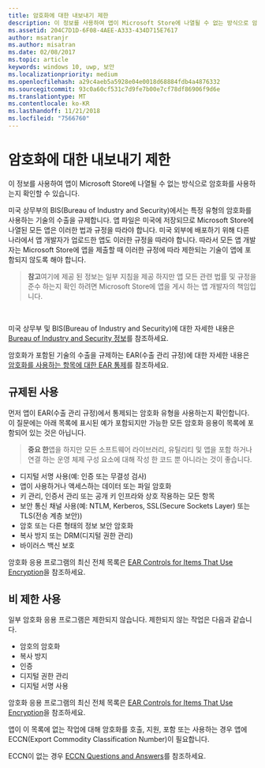 ```yaml
---
title: 암호화에 대한 내보내기 제한
description: 이 정보를 사용하여 앱이 Microsoft Store에 나열될 수 없는 방식으로 암호화를 사용하는지 확인할 수 있습니다.
ms.assetid: 204C7D1D-6F08-4AEE-A333-434D715E7617
author: msatranjr
ms.author: misatran
ms.date: 02/08/2017
ms.topic: article
keywords: windows 10, uwp, 보안
ms.localizationpriority: medium
ms.openlocfilehash: a29c4aeb5a5928e04e0018d68884fdb4a4876332
ms.sourcegitcommit: 93c0a60cf531c7d9fe7b00e7cf78df86906f9d6e
ms.translationtype: MT
ms.contentlocale: ko-KR
ms.lasthandoff: 11/21/2018
ms.locfileid: "7566760"
---
```

# <a name="export-restrictions-on-cryptography"></a>암호화에 대한 내보내기 제한



이 정보를 사용하여 앱이 Microsoft Store에 나열될 수 없는 방식으로 암호화를 사용하는지 확인할 수 있습니다.

미국 상무부의 BIS(Bureau of Industry and Security)에서는 특정 유형의 암호화를 사용하는 기술의 수출을 규제합니다. 앱 파일은 미국에 저장되므로 Microsoft Store에 나열된 모든 앱은 이러한 법과 규정을 따라야 합니다. 미국 외부에 배포하기 위해 다른 나라에서 앱 개발자가 업로드한 앱도 이러한 규정을 따라야 합니다. 따라서 모든 앱 개발자는 Microsoft Store에 앱을 제출할 때 이러한 규정에 따라 제한되는 기술이 앱에 포함되지 않도록 해야 합니다.

> **참고**여기에 제공 된 정보는 일부 지침을 제공 하지만 앱 모든 관련 법률 및 규정을 준수 하는지 확인 하려면 Microsoft Store에 앱을 게시 하는 앱 개발자의 책임입니다.

 

미국 상무부 및 BIS(Bureau of Industry and Security)에 대한 자세한 내용은 [Bureau of Industry and Security 정보](http://go.microsoft.com/fwlink/p/?LinkID=245644)를 참조하세요.

암호화가 포함된 기술의 수출을 규제하는 EAR(수출 관리 규정)에 대한 자세한 내용은 [암호화를 사용하는 항목에 대한 EAR 통제](http://go.microsoft.com/fwlink/p/?LinkID=245645)를 참조하세요.

## <a name="governed-uses"></a>규제된 사용

먼저 앱이 EAR(수출 관리 규정)에서 통제되는 암호화 유형을 사용하는지 확인합니다. 이 질문에는 아래 목록에 표시된 예가 포함되지만 가능한 모든 암호화 응용이 목록에 포함되어 있는 것은 아닙니다.

> **중요 한**앱을 하지만 모든 소프트웨어 라이브러리, 유틸리티 및 앱을 포함 하거나 연결 하는 운영 체제 구성 요소에 대해 작성 한 코드 뿐 아니라는 것이 좋습니다.

-   디지털 서명 사용(예: 인증 또는 무결성 검사)
-   앱이 사용하거나 액세스하는 데이터 또는 파일 암호화
-   키 관리, 인증서 관리 또는 공개 키 인프라와 상호 작용하는 모든 항목
-   보안 통신 채널 사용(예: NTLM, Kerberos, SSL(Secure Sockets Layer) 또는 TLS(전송 계층 보안))
-   암호 또는 다른 형태의 정보 보안 암호화
-   복사 방지 또는 DRM(디지털 권한 관리)
-   바이러스 백신 보호

암호화 응용 프로그램의 최신 전체 목록은 [EAR Controls for Items That Use Encryption](http://go.microsoft.com/fwlink/p/?LinkID=245645)을 참조하세요.

## <a name="non-restricted-uses"></a>비 제한 사용

일부 암호화 응용 프로그램은 제한되지 않습니다. 제한되지 않는 작업은 다음과 같습니다.

-   암호의 암호화
-   복사 방지
-   인증
-   디지털 권한 관리
-   디지털 서명 사용

암호화 응용 프로그램의 최신 전체 목록은 [EAR Controls for Items That Use Encryption](http://go.microsoft.com/fwlink/p/?LinkID=245645)을 참조하세요.

앱이 이 목록에 없는 작업에 대해 암호화를 호출, 지원, 포함 또는 사용하는 경우 앱에 ECCN(Export Commodity Classification Number)이 필요합니다.

ECCN이 없는 경우 [ECCN Questions and Answers](http://go.microsoft.com/fwlink/p/?LinkID=245646)를 참조하세요.
